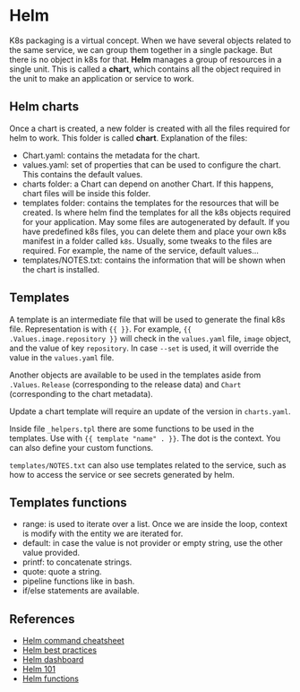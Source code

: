 # Helm

K8s packaging is a virtual concept. When we have several objects related to the
same service, we can group them together in a single package. But there is no
object in k8s for that. **Helm** manages a group of resources in a single unit.
This is called a **chart**, which contains all the object required in the unit
to make an application or service to work.

## Helm charts

Once a chart is created, a new folder is created with all the files required for
helm to work. This folder is called **chart**. Explanation of the files:

- Chart.yaml: contains the metadata for the chart.
- values.yaml: set of properties that can be used to configure the chart. This
  contains the default values.
- charts folder: a Chart can depend on another Chart. If this happens, chart
  files will be inside this folder.
- templates folder: contains the templates for the resources that will be
  created. Is where helm find the templates for all the k8s objects required for
  your application. May some files are autogenerated by default. If you have
  predefined k8s files, you can delete them and place your own k8s manifest in a
  folder called `k8s`. Usually, some tweaks to the files are required. For
  example, the name of the service, default values...
- templates/NOTES.txt: contains the information that will be shown when the
  chart is installed.

## Templates

A template is an intermediate file that will be used to generate the final k8s
file. Representation is with `{{ }}`. For example,
`{{ .Values.image.repository }}` will check in the `values.yaml` file, `image`
object, and the value of key `repository`. In case `--set` is used, it will
override the value in the `values.yaml` file.

Another objects are available to be used in the templates aside from `.Values`.
`Release` (corresponding to the release data) and `Chart` (corresponding to the
chart metadata).

Update a chart template will require an update of the version in `charts.yaml`.

Inside file `_helpers.tpl` there are some functions to be used in the templates.
Use with `{{ template "name" . }}`. The dot is the context. You can also define
your custom functions.

`templates/NOTES.txt` can also use templates related to the service, such as
how to access the service or see secrets generated by helm.

## Templates functions

- range: is used to iterate over a list. Once we are inside the loop, context is
  modify with the entity we are iterated for.
- default: in case the value is not provider or empty string, use the other
  value provided.
- printf: to concatenate strings.
- quote: quote a string.
- pipeline functions like in bash.
- if/else statements are available.

## References

- [Helm command cheatsheet](https://gist.github.com/McLargo/ae633d1ff481c20c21433074169d283c#file-helm-md)
- [Helm best practices](https://helm.sh/docs/chart_best_practices/)
- [Helm dashboard](https://github.com/komodorio/helm-dashboard)
- [Helm 101](https://kube.academy/courses/helm-101)
- [Helm functions](https://helm.sh/docs/chart_template_guide/functions_and_pipelines/)
